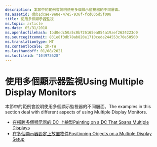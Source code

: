 ```yaml
---
description: 本節中的範例會說明使用多個顯示監視器的不同層面。
ms.assetid: dbb1dcae-9e8e-47e5-936f-fcd035d5f098
title: 使用多個顯示器監視
ms.topic: article
ms.date: 05/31/2018
ms.openlocfilehash: 1bd0edc50a5c0b726165ea854a19aef2624223d0
ms.sourcegitcommit: 831e8f3db78ab820e1710cede244553c70e50500
ms.translationtype: MT
ms.contentlocale: zh-TW
ms.lasthandoff: 01/08/2021
ms.locfileid: "104973628"
---
```

# <a name="using-multiple-display-monitors"></a><span data-ttu-id="55596-103">使用多個顯示器監視</span><span class="sxs-lookup"><span data-stu-id="55596-103">Using Multiple Display Monitors</span></span>

<span data-ttu-id="55596-104">本節中的範例會說明使用多個顯示監視器的不同層面。</span><span class="sxs-lookup"><span data-stu-id="55596-104">The examples in this section deal with different aspects of using Multiple Display Monitors.</span></span>

-   [<span data-ttu-id="55596-105">在橫跨多個顯示器的 DC 上繪製</span><span class="sxs-lookup"><span data-stu-id="55596-105">Painting on a DC That Spans Multiple Displays</span></span>](painting-on-a-dc-that-spans-multiple-displays.md)
-   [<span data-ttu-id="55596-106">在多個顯示器設定上放置物件</span><span class="sxs-lookup"><span data-stu-id="55596-106">Positioning Objects on a Multiple Display Setup</span></span>](positioning-objects-on-a-multiple-display-setup.md)

 

 



